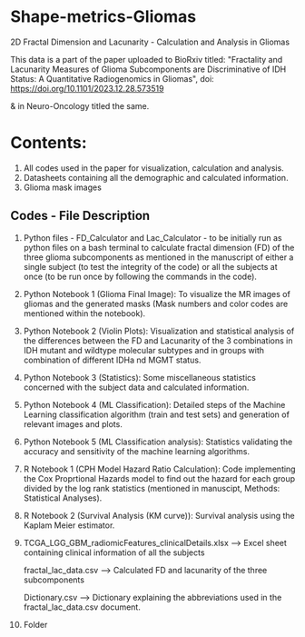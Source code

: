 # Shape-metrics-Gliomas
2D Fractal Dimension and Lacunarity - Calculation and Analysis in Gliomas

This data is a part of the paper uploaded to BioRxiv titled: "Fractality and Lacunarity Measures of Glioma Subcomponents are Discriminative of IDH Status: A Quantitative Radiogenomics in Gliomas", doi: https://doi.org/10.1101/2023.12.28.573519

& in Neuro-Oncology titled the same.

# Contents:
1. All codes used in the paper for visualization, calculation and analysis.
2. Datasheets containing all the demographic and calculated information.
3. Glioma mask images 

## Codes - File Description
1. Python files - FD_Calculator and Lac_Calculator - to be initially run as python files on a bash terminal to calculate fractal dimension (FD) of the three glioma subcomponents as mentioned in the manuscript of either a single subject (to test the integrity of the code) or all the subjects at once (to be run once by following the commands in the code).
2. Python Notebook 1 (Glioma Final Image): To visualize the MR images of gliomas and the generated masks (Mask numbers and color codes are mentioned within the notebook).
3. Python Notebook 2 (Violin Plots): Visualization and statistical analysis of the differences between the FD and Lacunarity of the 3 combinations in IDH mutant and wildtype molecular subtypes and in groups with combination of different IDHa nd MGMT status.
4. Python Notebook 3 (Statistics): Some miscellaneous statistics concerned with the subject data and calculated information.
5. Python Notebook 4 (ML Classification): Detailed steps of the Machine Learning classification algorithm (train and test sets) and generation of relevant images and plots.
6. Python Notebook 5 (ML Classification analysis): Statistics validating the accuracy and sensitivity of the machine learning algorithms.
7. R Notebook 1 (CPH Model Hazard Ratio Calculation): Code implementing the Cox Proprtional Hazards model to find out the hazard for each group divided by the log rank statistics (mentioned in manuscipt, Methods: Statistical Analyses).
8. R Notebook 2 (Survival Analysis (KM curve)): Survival analysis using the Kaplam Meier estimator.
9. TCGA_LGG_GBM_radiomicFeatures_clinicalDetails.xlsx --> Excel sheet containing clinical information of all the subjects
    
   fractal_lac_data.csv --> Calculated FD and lacunarity of the three subcomponents

   Dictionary.csv --> Dictionary explaining the abbreviations used in the fractal_lac_data.csv document.
10. Folder 
